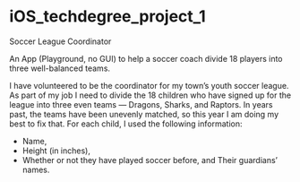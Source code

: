 # iOS_techdegree_project_1
Soccer League Coordinator

An App (Playground, no GUI) to help a soccer coach divide 18 players into three well-balanced teams.

I have volunteered to be the coordinator for my town’s youth soccer league.
As part of my job I need to divide the 18 children who have signed up for the league into three even teams — Dragons, Sharks, and Raptors.
In years past, the teams have been unevenly matched, so this year I am doing my best to fix that. 
For each child, I used the following information:

- Name,
- Height (in inches),
- Whether or not they have played soccer before, and Their guardians’ names.
